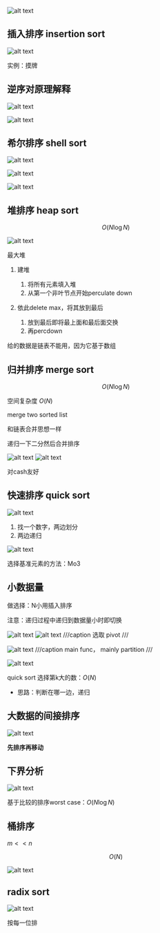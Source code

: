 ![alt text](res/images/image-39.png)

## 插入排序 insertion sort

![alt text](res/images/image-41.png)

实例：摸牌

## 逆序对原理解释

![alt text](res/images/image-40.png)

![alt text](res/images/image-42.png)

## 希尔排序 shell sort

![alt text](res/images/image-43.png)

![alt text](res/images/image-44.png)

![alt text](res/images/image-45.png)

## 堆排序 heap sort

$$O(N \log N)$$

![alt text](res/images/image-46.png)

最大堆

1. 建堆

    1. 将所有元素填入堆
    2. 从第一个非叶节点开始perculate down
2. 依此delete max，将其放到最后

    1. 放到最后即将最上面和最后面交换
    2. 再percdown

给的数据是链表不能用，因为它基于数组

## 归并排序 merge sort

$$O(N \log N)$$

空间复杂度 $O(N)$

merge two sorted list

和链表合并思想一样

递归一下二分然后合并排序

![alt text](res/images/image-47.png)
![alt text](res/images/image-48.png)

对cash友好

## 快速排序 quick sort

![alt text](res/images/image-49.png)

1. 找一个数字，两边划分
2. 两边递归

![alt text](res/images/image-50.png)

选择基准元素的方法：Mo3

## 小数据量

做选择：N小用插入排序

注意：递归过程中递归到数据量小时即切换

![alt text](res/images/image-51.png)
![alt text](res/images/image-52.png)
///caption
选取 pivot
///

![alt text](res/images/image-53.png)
///caption
main func， mainly partition
///

![alt text](res/images/image-54.png)

quick sort 选择第k大的数：$O(N)$

- 思路：判断在哪一边，递归

## 大数据的间接排序

![alt text](res/images/image-55.png)

**先排序再移动**

## 下界分析

![alt text](res/images/image-56.png)

基于比较的排序worst case：$O(N \log N)$

## 桶排序

$m << n$

$$O(N)$$

![alt text](res/images/image-57.png)

## radix sort

![alt text](res/images/image-58.png)

按每一位排



